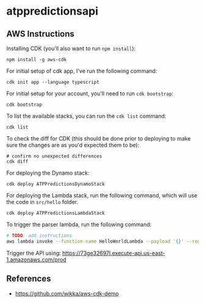 # atppredictionsapi

## AWS Instructions

Installing CDK (you'll also want to run `npm install`):

```
npm install -g aws-cdk
```

For initial setup of cdk app, I've run the following command:

```
cdk init app --language typescript
```

For initial setup for your account, you'll need to run `cdk bootstrap`:

```
cdk bootstrap
```

To list the available stacks, you can run the `cdk list` command:

```
cdk list
```

To check the diff for CDK (this should be done prior to deploying to make sure the changes are as you'd expected them to be):

```
# confirm no unexpected differences
cdk diff
```

For deploying the Dynamo stack:

```
cdk deploy ATPPredictionsDynamoStack
```

For deploying the Lambda stack, run the following command, which will use the code in `src/hello` folder.

```
cdk deploy ATPPredictionsLambdaStack
```

To trigger the parser lambda, run the following command:

```bash
# TODO: add instructions
aws lambda invoke --function-name HelloWorldLambda --payload '{}' --region us-east-1 --cli-binary-format raw-in-base64-out response.json
```

Trigger the API using: https://73ge32697l.execute-api.us-east-1.amazonaws.com/prod

## References

* https://github.com/wikka/aws-cdk-demo